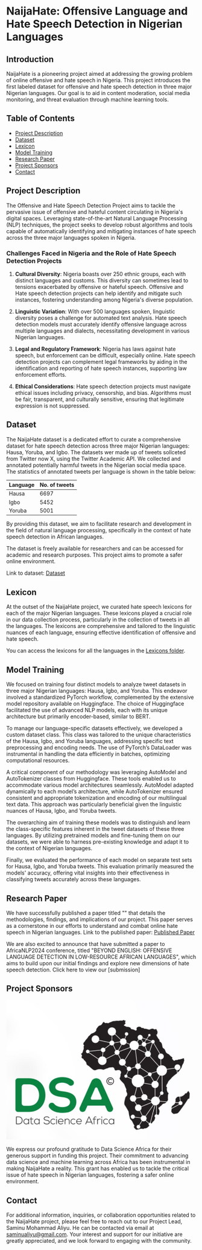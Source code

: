 # NaijaHate: Offensive Language and Hate Speech Detection in Nigerian Languages

## Introduction
NaijaHate is a pioneering project aimed at addressing the growing problem of online offensive and hate speech in Nigeria. This project introduces the first labeled dataset for offensive and hate speech detection in three major Nigerian languages. Our goal is to aid in content moderation, social media monitoring, and threat evaluation through machine learning tools.

## Table of Contents
- [Project Description](#project-description)
- [Dataset](#dataset)
- [Lexicon](#lexicon)
- [Model Training](#model-training)
- [Research Paper](#research-paper)
- [Project Sponsors](#project-sponsors)
- [Contact](#contact)

## Project Description
The Offensive and Hate Speech Detection Project aims to tackle the pervasive issue of offensive and hateful content circulating in Nigeria's digital spaces. Leveraging state-of-the-art Natural Language Processing (NLP) techniques, the project seeks to develop robust algorithms and tools capable of automatically identifying and mitigating instances of hate speech across the three major languages spoken in Nigeria.

### Challenges Faced in Nigeria and the Role of Hate Speech Detection Projects

1. **Cultural Diversity**: Nigeria boasts over 250 ethnic groups, each with distinct languages and customs. This diversity can sometimes lead to tensions exacerbated by offensive or hateful speech. Offensive and Hate speech detection projects can help identify and mitigate such instances, fostering understanding among Nigeria's diverse population.

2. **Linguistic Variation**: With over 500 languages spoken, linguistic diversity poses a challenge for automated text analysis. Hate speech detection models must accurately identify offensive language across multiple languages and dialects, necessitating development in various Nigerian languages.

3. **Legal and Regulatory Framework**: Nigeria has laws against hate speech, but enforcement can be difficult, especially online. Hate speech detection projects can complement legal frameworks by aiding in the identification and reporting of hate speech instances, supporting law enforcement efforts.

4. **Ethical Considerations**: Hate speech detection projects must navigate ethical issues including privacy, censorship, and bias. Algorithms must be fair, transparent, and culturally sensitive, ensuring that legitimate expression is not suppressed.

## Dataset

The NaijaHate dataset is a dedicated effort to curate a comprehensive dataset for hate speech detection across three major Nigerian languages: Hausa, Yoruba, and Igbo. The datasets wer made up of tweets sollceted from Twitter now X, using the Twitter Academic API. We collected and annotated potentially harmful tweets in the Nigerian social media space. The statistics of annotated tweets per language is shown in the table below:

| Language | No. of tweets |
| --------- | ------------- |
| Hausa    | 6697 |
| Igbo      | 5452 |
| Yoruba    | 5001 |
        



 By providing this dataset, we aim to facilitate research and development in the field of natural language processing, specifically in the context of hate speech detection in African languages.

The dataset is freely available for researchers and can be accessed for academic and research purposes. This project aims to promote a safer online environment.


Link to dataset: [Dataset](https://github.com/smaliyu/NaijaHate/tree/main/Datasets)


## Lexicon
At the outset of the NaijaHate project, we curated hate speech lexicons for each of the major Nigerian languages. These lexicons played a crucial role in our data collection process, particularly in the collection of tweets in all the languages. The lexicons are comprehensive and tailored to the linguistic nuances of each language, ensuring effective identification of offensive and hate speech.

You can access the lexicons for all the languages in the [Lexicons folder](https://github.com/smaliyu/NaijaHate/tree/main/Lexicons).

## Model Training
We focused on training four distinct models to analyze tweet datasets in three major Nigerian languages: Hausa, Igbo, and Yoruba. This endeavor involved a standardized PyTorch workflow, complemented by the extensive model repository available on Huggingface. The choice of Huggingface facilitated the use of advanced NLP models, each with its unique architecture but primarily encoder-based, similar to BERT.

To manage our language-specific datasets effectively, we developed a custom dataset class. This class was tailored to the unique characteristics of the Hausa, Igbo, and Yoruba languages, addressing specific text preprocessing and encoding needs. The use of PyTorch’s DataLoader was instrumental in handling the data efficiently in batches, optimizing computational resources.

A critical component of our methodology was leveraging AutoModel and AutoTokenizer classes from Huggingface. These tools enabled us to accommodate various model architectures seamlessly. AutoModel adapted dynamically to each model’s architecture, while AutoTokenizer ensured consistent and appropriate tokenization and encoding of our multilingual text data. This approach was particularly beneficial given the linguistic nuances of Hausa, Igbo, and Yoruba tweets.

The overarching aim of training these models was to distinguish and learn the class-specific features inherent in the tweet datasets of these three languages. By utilizing pretrained models and fine-tuning them on our datasets, we were able to harness pre-existing knowledge and adapt it to the context of Nigerian languages.

Finally, we evaluated the performance of each model on separate test sets for Hausa, Igbo, and Yoruba tweets. This evaluation primarily measured the models' accuracy, offering vital insights into their effectiveness in classifying tweets accurately across these languages.
  
## Research Paper

We have successfully published a paper titled "" that details the methodologies, findings, and implications of our project. This paper serves as a cornerstone in our efforts to understand and combat online hate speech in Nigerian languages. Link to the published paper: [Published Paper](<link-to-published-paper>)


We are also excited to announce that have submitted a paper to AfricaNLP2024 conference, titled "BEYOND ENGLISH: OFFENSIVE LANGUAGE DETECTION IN LOW-RESOURCE AFRICAN LANGUAGES",  which aims to build upon our initial findings and explore new dimensions of hate speech detection. Click here to view our [submission] 


## Project Sponsors 
![DSA logo](DSA_logo.jpg)

We express our profound gratitude to Data Science Africa for their generous support in funding this project. Their commitment to advancing data science and machine learning across Africa has been instrumental in making NaijaHate a reality. This grant has enabled us to tackle the critical issue of hate speech in Nigerian languages, fostering a safer online environment.


## Contact 

For additional information, inquiries, or collaboration opportunities related to the NaijaHate project, please feel free to reach out to our Project Lead, Saminu Mohammad Aliyu. He can be contacted via email at [saminualiyu@gmail.com](mailto:saminualiyu@gmail.com). Your interest and support for our initiative are greatly appreciated, and we look forward to engaging with the community.
